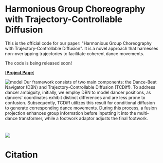 # Harmonious Group Choreography with Trajectory-Controllable Diffusion
This is the official code for our paper: "Harmonious Group Choreography with Trajectory-Controllable Diffusion". It is a novel approach that harnesses non-overlapping trajectories to facilitate coherent dance movements. 

The code is being released soon!

[<a href="https://wanluzhu.github.io/TCDiffusion/"><strong>Project Page</strong></a>]

![model](Fig/Pipline.jpg)
Our framework consists of two main components: the Dance-Beat Navigator (DBN) and Trajectory-Controllable Diffusion (TCDiff). 
To address dancer ambiguity, initially, we employ DBN to model dancer positions, as dancers' coordinates exhibit distinct differences and are less prone to confusion.
Subsequently, TCDiff utilizes this result for conditional diffusion to generate corresponding dance movements. During this process, a fusion projection enhances group information before inputting it into the multi-dance transformer, while a footwork adaptor adjusts the final footwork.

# [![](https://markdown-videos-api.jorgenkh.no/youtube/VC8ySYSgkYw)](https://www.youtube.com/watch?v=VC8ySYSgkYw) 

# Citation
```
```
